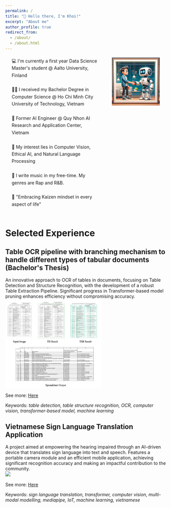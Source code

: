 ```yaml
---
permalink: /
title: "👋 Hello there, I'm Khoi!"
excerpt: "About me"
author_profile: true
redirect_from: 
  - /about/
  - /about.html
---
```

<div style="display: flex; align-items: start; margin: 20px;">
    <div style="flex-grow: 1; padding-right: 40px; line-height: 1.6;">
        💻 I'm currently a first year Data Science Master's student @ Aalto University, Finland<br><br>
        🧑‍🎓 I received my Bachelor Degree in Computer Science @ Ho Chi Minh City University of Technology, Vietnam<br><br>
        💼 Former AI Engineer @ Quy Nhon AI Research and Application Center, Vietnam<br><br>
        🦾 My interest lies in Computer Vision, Ethical AI, and Natural Language Processing<br><br>
        🎼 I write music in my free-time. My genres are Rap and R&B.<br><br>
        📖 "Embracing Kaizen mindset in every aspect of life"<br><br>
    </div>
    <div>
        <img src="/images/pf_img_2.png" alt="Illustration of the harmonic living of AI and human" style="width: 400px;">
    </div>
</div>


# Selected Experience

## Table OCR pipeline with branching mechanism to handle different types of tabular documents (Bachelor's Thesis)
An innovative approach to OCR of tables in documents, focusing on Table Detection and Structure Recognition, with the development of a robust Table Extraction Pipeline. Significant progress in Transformer-based model pruning enhances efficiency without compromising accuracy.<br/><img src='/images/port_1_outputs.png' style='width: 60%;'>

See more: [Here](/portfolio/portfolio-1/)

Keywords: *table detection, table structure recognition, OCR, computer vision, transformer-based model, machine learning*

## Vietnamese Sign Language Translation Application
A project aimed at empowering the hearing impaired through an AI-driven device that translates sign language into text and speech. Features a portable camera module and an efficient mobile application, achieving significant recognition accuracy and making an impactful contribution to the community.<br/><img src='/images/demo_sos.gif' style='width: 60%;'>

See more: [Here](/portfolio/portfolio-2/)

Keywords: *sign language translation, transformer, computer vision, multi-modal modelling, mediapipe, IoT, machine learning, vietnamese*

## 
